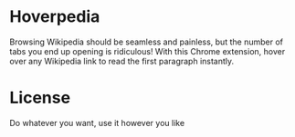 Hoverpedia
==========

Browsing Wikipedia should be seamless and painless, but the number of tabs you end up opening is ridiculous! 
With this Chrome extension, hover over any Wikipedia link to read the first paragraph instantly.

# License

Do whatever you want, use it however you like





